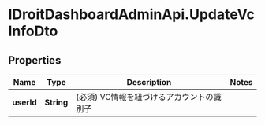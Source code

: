 # IDroitDashboardAdminApi.UpdateVcInfoDto

## Properties
Name | Type | Description | Notes
------------ | ------------- | ------------- | -------------
**userId** | **String** | (必須) VC情報を紐づけるアカウントの識別子 | 

